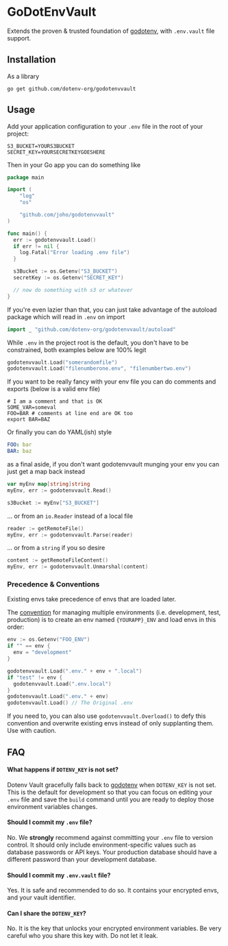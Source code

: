 # GoDotEnvVault

Extends the proven & trusted foundation of [godotenv](https://github.com/joho/godotenv), with `.env.vault` file support.

## Installation

As a library

```shell
go get github.com/dotenv-org/godotenvvault
```

## Usage

Add your application configuration to your `.env` file in the root of your project:

```shell
S3_BUCKET=YOURS3BUCKET
SECRET_KEY=YOURSECRETKEYGOESHERE
```

Then in your Go app you can do something like

```go
package main

import (
    "log"
    "os"

    "github.com/joho/godotenvvault"
)

func main() {
  err := godotenvvault.Load()
  if err != nil {
    log.Fatal("Error loading .env file")
  }

  s3Bucket := os.Getenv("S3_BUCKET")
  secretKey := os.Getenv("SECRET_KEY")

  // now do something with s3 or whatever
}
```

If you're even lazier than that, you can just take advantage of the autoload package which will read in `.env` on import

```go
import _ "github.com/dotenv-org/godotenvvault/autoload"
```

While `.env` in the project root is the default, you don't have to be constrained, both examples below are 100% legit

```go
godotenvvault.Load("somerandomfile")
godotenvvault.Load("filenumberone.env", "filenumbertwo.env")
```

If you want to be really fancy with your env file you can do comments and exports (below is a valid env file)

```shell
# I am a comment and that is OK
SOME_VAR=someval
FOO=BAR # comments at line end are OK too
export BAR=BAZ
```

Or finally you can do YAML(ish) style

```yaml
FOO: bar
BAR: baz
```

as a final aside, if you don't want godotenvvault munging your env you can just get a map back instead

```go
var myEnv map[string]string
myEnv, err := godotenvvault.Read()

s3Bucket := myEnv["S3_BUCKET"]
```

... or from an `io.Reader` instead of a local file

```go
reader := getRemoteFile()
myEnv, err := godotenvvault.Parse(reader)
```

... or from a `string` if you so desire

```go
content := getRemoteFileContent()
myEnv, err := godotenvvault.Unmarshal(content)
```

### Precedence & Conventions

Existing envs take precedence of envs that are loaded later.

The [convention](https://github.com/bkeepers/dotenv#what-other-env-files-can-i-use)
for managing multiple environments (i.e. development, test, production)
is to create an env named `{YOURAPP}_ENV` and load envs in this order:

```go
env := os.Getenv("FOO_ENV")
if "" == env {
  env = "development"
}

godotenvvault.Load(".env." + env + ".local")
if "test" != env {
  godotenvvault.Load(".env.local")
}
godotenvvault.Load(".env." + env)
godotenvvault.Load() // The Original .env
```

If you need to, you can also use `godotenvvault.Overload()` to defy this convention
and overwrite existing envs instead of only supplanting them. Use with caution.

## FAQ

#### What happens if `DOTENV_KEY` is not set?

Dotenv Vault gracefully falls back to [godotenv](https://github.com/joho/godotenv) when `DOTENV_KEY` is not set. This is the default for development so that you can focus on editing your `.env` file and save the `build` command until you are ready to deploy those environment variables changes.

#### Should I commit my `.env` file?

No. We **strongly** recommend against committing your `.env` file to version control. It should only include environment-specific values such as database passwords or API keys. Your production database should have a different password than your development database.

#### Should I commit my `.env.vault` file?

Yes. It is safe and recommended to do so. It contains your encrypted envs, and your vault identifier.

#### Can I share the `DOTENV_KEY`?

No. It is the key that unlocks your encrypted environment variables. Be very careful who you share this key with. Do not let it leak.
